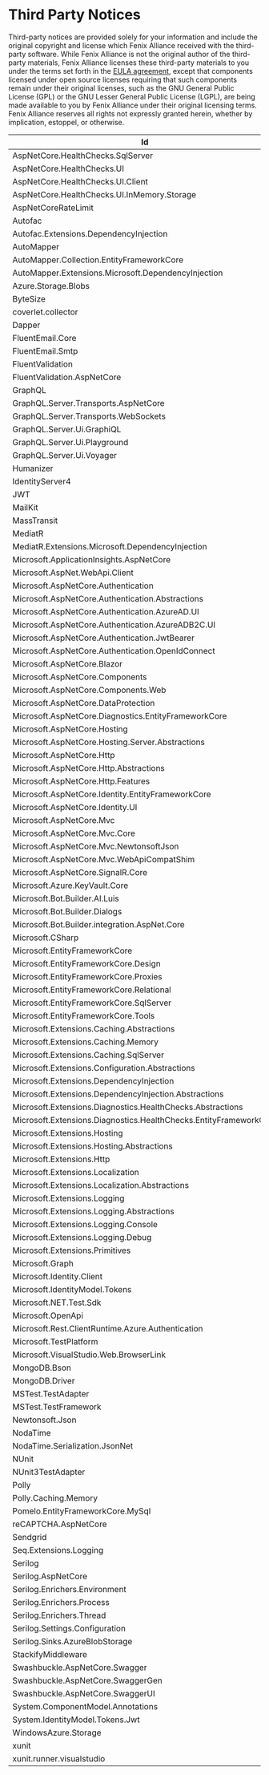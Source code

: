 # Third Party Notices
Third-party notices are provided solely for your information and include the original copyright and license which Fenix Alliance received with the third-party software. While Fenix Alliance is not the original author of the third-party materials, Fenix Alliance licenses these third-party materials to you under the terms set forth in the [EULA agreement](/License.md), except that components licensed under open source licenses requiring that such components remain under their original licenses, such as the GNU General Public License (GPL) or the GNU Lesser General Public License (LGPL), are being made available to you by Fenix Alliance under their original licensing terms. Fenix Alliance reserves all rights not expressly granted herein, whether by implication, estoppel, or otherwise.

|Id|LicenseUrl|
|--- |--- |
|AspNetCore.HealthChecks.SqlServer|https://licenses.nuget.org/Apache-2.0|
|AspNetCore.HealthChecks.UI|https://licenses.nuget.org/Apache-2.0|
|AspNetCore.HealthChecks.UI.Client|https://licenses.nuget.org/Apache-2.0|
|AspNetCore.HealthChecks.UI.InMemory.Storage|https://licenses.nuget.org/Apache-2.0|
|AspNetCoreRateLimit||
|Autofac|https://licenses.nuget.org/MIT|
|Autofac.Extensions.DependencyInjection|https://licenses.nuget.org/MIT|
|AutoMapper|https://licenses.nuget.org/MIT|
|AutoMapper.Collection.EntityFrameworkCore|https://licenses.nuget.org/MIT|
|AutoMapper.Extensions.Microsoft.DependencyInjection|https://licenses.nuget.org/MIT|
|Azure.Storage.Blobs|https://licenses.nuget.org/MIT|
|ByteSize||
|coverlet.collector|https://licenses.nuget.org/MIT|
|Dapper|https://licenses.nuget.org/Apache-2.0|
|FluentEmail.Core|https://licenses.nuget.org/MIT|
|FluentEmail.Smtp|https://licenses.nuget.org/MIT|
|FluentValidation|https://licenses.nuget.org/Apache-2.0|
|FluentValidation.AspNetCore|https://licenses.nuget.org/Apache-2.0|
|GraphQL|https://licenses.nuget.org/MIT|
|GraphQL.Server.Transports.AspNetCore|https://licenses.nuget.org/MIT|
|GraphQL.Server.Transports.WebSockets|https://licenses.nuget.org/MIT|
|GraphQL.Server.Ui.GraphiQL|https://licenses.nuget.org/MIT|
|GraphQL.Server.Ui.Playground|https://licenses.nuget.org/MIT|
|GraphQL.Server.Ui.Voyager|https://licenses.nuget.org/MIT|
|Humanizer|https://licenses.nuget.org/MIT|
|IdentityServer4|https://licenses.nuget.org/Apache-2.0|
|JWT||
|MailKit|https://licenses.nuget.org/MIT|
|MassTransit|https://licenses.nuget.org/Apache-2.0|
|MediatR|https://licenses.nuget.org/Apache-2.0|
|MediatR.Extensions.Microsoft.DependencyInjection|https://licenses.nuget.org/Apache-2.0|
|Microsoft.ApplicationInsights.AspNetCore|https://licenses.nuget.org/MIT|
|Microsoft.AspNet.WebApi.Client|http://www.microsoft.com/web/webpi/eula/net_library_eula_ENU.htm|
|Microsoft.AspNetCore.Authentication||
|Microsoft.AspNetCore.Authentication.Abstractions||
|Microsoft.AspNetCore.Authentication.AzureAD.UI|https://licenses.nuget.org/Apache-2.0|
|Microsoft.AspNetCore.Authentication.AzureADB2C.UI|https://licenses.nuget.org/Apache-2.0|
|Microsoft.AspNetCore.Authentication.JwtBearer|https://licenses.nuget.org/Apache-2.0|
|Microsoft.AspNetCore.Authentication.OpenIdConnect|https://licenses.nuget.org/Apache-2.0|
|Microsoft.AspNetCore.Blazor|https://raw.githubusercontent.com/aspnet/Home/2.0.0/LICENSE.txt|
|Microsoft.AspNetCore.Components|https://licenses.nuget.org/Apache-2.0|
|Microsoft.AspNetCore.Components.Web|https://licenses.nuget.org/Apache-2.0|
|Microsoft.AspNetCore.DataProtection|https://licenses.nuget.org/Apache-2.0|
|Microsoft.AspNetCore.Diagnostics.EntityFrameworkCore|https://licenses.nuget.org/Apache-2.0|
|Microsoft.AspNetCore.Hosting|https://raw.githubusercontent.com/aspnet/AspNetCore/2.0.0/LICENSE.txt|
|Microsoft.AspNetCore.Hosting.Server.Abstractions||
|Microsoft.AspNetCore.Http|https://raw.githubusercontent.com/aspnet/AspNetCore/2.0.0/LICENSE.txt|
|Microsoft.AspNetCore.Http.Abstractions||
|Microsoft.AspNetCore.Http.Features|https://licenses.nuget.org/Apache-2.0|
|Microsoft.AspNetCore.Identity.EntityFrameworkCore|https://licenses.nuget.org/Apache-2.0|
|Microsoft.AspNetCore.Identity.UI|https://licenses.nuget.org/Apache-2.0|
|Microsoft.AspNetCore.Mvc||
|Microsoft.AspNetCore.Mvc.Core|https://raw.githubusercontent.com/aspnet/AspNetCore/2.0.0/LICENSE.txt|
|Microsoft.AspNetCore.Mvc.NewtonsoftJson|https://licenses.nuget.org/Apache-2.0|
|Microsoft.AspNetCore.Mvc.WebApiCompatShim|https://raw.githubusercontent.com/aspnet/AspNetCore/2.0.0/LICENSE.txt|
|Microsoft.AspNetCore.SignalR.Core||
|Microsoft.Azure.KeyVault.Core|https://licenses.nuget.org/MIT|
|Microsoft.Bot.Builder.AI.Luis|https://github.com/Microsoft/BotBuilder/blob/master/LICENSE|
|Microsoft.Bot.Builder.Dialogs|https://github.com/Microsoft/BotBuilder/blob/master/LICENSE|
|Microsoft.Bot.Builder.integration.AspNet.Core|https://github.com/Microsoft/BotBuilder/blob/master/LICENSE|
|Microsoft.CSharp|https://licenses.nuget.org/MIT|
|Microsoft.EntityFrameworkCore|https://licenses.nuget.org/Apache-2.0|
|Microsoft.EntityFrameworkCore.Design|https://licenses.nuget.org/Apache-2.0|
|Microsoft.EntityFrameworkCore.Proxies|https://licenses.nuget.org/Apache-2.0|
|Microsoft.EntityFrameworkCore.Relational|https://licenses.nuget.org/Apache-2.0|
|Microsoft.EntityFrameworkCore.SqlServer|https://licenses.nuget.org/Apache-2.0|
|Microsoft.EntityFrameworkCore.Tools|https://licenses.nuget.org/Apache-2.0|
|Microsoft.Extensions.Caching.Abstractions|https://licenses.nuget.org/MIT|
|Microsoft.Extensions.Caching.Memory|https://licenses.nuget.org/MIT|
|Microsoft.Extensions.Caching.SqlServer|https://licenses.nuget.org/MIT|
|Microsoft.Extensions.Configuration.Abstractions|https://licenses.nuget.org/MIT|
|Microsoft.Extensions.DependencyInjection|https://licenses.nuget.org/MIT|
|Microsoft.Extensions.DependencyInjection.Abstractions|https://licenses.nuget.org/MIT|
|Microsoft.Extensions.Diagnostics.HealthChecks.Abstractions|https://licenses.nuget.org/Apache-2.0|
|Microsoft.Extensions.Diagnostics.HealthChecks.EntityFrameworkCore|https://licenses.nuget.org/Apache-2.0|
|Microsoft.Extensions.Hosting|https://licenses.nuget.org/MIT|
|Microsoft.Extensions.Hosting.Abstractions|https://licenses.nuget.org/MIT|
|Microsoft.Extensions.Http|https://licenses.nuget.org/MIT|
|Microsoft.Extensions.Localization|https://licenses.nuget.org/Apache-2.0|
|Microsoft.Extensions.Localization.Abstractions|https://licenses.nuget.org/Apache-2.0|
|Microsoft.Extensions.Logging|https://licenses.nuget.org/MIT|
|Microsoft.Extensions.Logging.Abstractions|https://licenses.nuget.org/MIT|
|Microsoft.Extensions.Logging.Console|https://licenses.nuget.org/MIT|
|Microsoft.Extensions.Logging.Debug|https://licenses.nuget.org/MIT|
|Microsoft.Extensions.Primitives|https://licenses.nuget.org/MIT|
|Microsoft.Graph|https://aka.ms/deprecateLicenseUrl|
|Microsoft.Identity.Client|https://licenses.nuget.org/MIT|
|Microsoft.IdentityModel.Tokens|https://licenses.nuget.org/MIT|
|Microsoft.NET.Test.Sdk|http://www.microsoft.com/web/webpi/eula/net_library_eula_enu.htm|
|Microsoft.OpenApi|https://raw.githubusercontent.com/Microsoft/OpenAPI.NET/master/LICENSE|
|Microsoft.Rest.ClientRuntime.Azure.Authentication|https://raw.githubusercontent.com/Microsoft/dotnet/master/LICENSE|
|Microsoft.TestPlatform|https://www.visualstudio.com/microsoft-visual-studio-test-platform|
|Microsoft.VisualStudio.Web.BrowserLink||
|MongoDB.Bson|https://aka.ms/deprecateLicenseUrl|
|MongoDB.Driver|https://aka.ms/deprecateLicenseUrl|
|MSTest.TestAdapter|https://aka.ms/deprecateLicenseUrl|
|MSTest.TestFramework|https://aka.ms/deprecateLicenseUrl|
|Newtonsoft.Json|https://licenses.nuget.org/MIT|
|NodaTime|https://licenses.nuget.org/Apache-2.0|
|NodaTime.Serialization.JsonNet|https://licenses.nuget.org/Apache-2.0|
|NUnit||
|NUnit3TestAdapter|https://aka.ms/deprecateLicenseUrl|
|Polly|https://licenses.nuget.org/BSD-3-Clause|
|Polly.Caching.Memory|https://licenses.nuget.org/BSD-3-Clause|
|Pomelo.EntityFrameworkCore.MySql|https://licenses.nuget.org/MIT|
|reCAPTCHA.AspNetCore|https://aka.ms/deprecateLicenseUrl|
|Sendgrid|https://licenses.nuget.org/MIT|
|Seq.Extensions.Logging|https://licenses.nuget.org/Apache-2.0|
|Serilog|https://licenses.nuget.org/Apache-2.0|
|Serilog.AspNetCore|https://licenses.nuget.org/Apache-2.0|
|Serilog.Enrichers.Environment|http://www.apache.org/licenses/LICENSE-2.0|
|Serilog.Enrichers.Process|http://www.apache.org/licenses/LICENSE-2.0|
|Serilog.Enrichers.Thread|http://www.apache.org/licenses/LICENSE-2.0|
|Serilog.Settings.Configuration|https://licenses.nuget.org/Apache-2.0|
|Serilog.Sinks.AzureBlobStorage|https://aka.ms/deprecateLicenseUrl|
|StackifyMiddleware||
|Swashbuckle.AspNetCore.Swagger|https://licenses.nuget.org/MIT|
|Swashbuckle.AspNetCore.SwaggerGen|https://licenses.nuget.org/MIT|
|Swashbuckle.AspNetCore.SwaggerUI|https://licenses.nuget.org/MIT|
|System.ComponentModel.Annotations|https://licenses.nuget.org/MIT|
|System.IdentityModel.Tokens.Jwt|https://licenses.nuget.org/MIT|
|WindowsAzure.Storage|https://github.com/Azure/azure-storage-net/blob/master/LICENSE.txt|
|xunit|https://raw.githubusercontent.com/xunit/xunit/master/license.txt|
|xunit.runner.visualstudio|https://licenses.nuget.org/MIT|